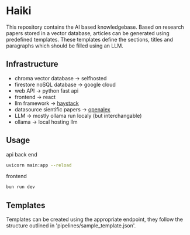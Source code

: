 # Haiki

This repository contains the AI based knowledgebase. 
Based on research papers stored in a vector database, articles can be generated using predefined templates.
These templates define the sections, titles and paragraphs which should be filled using an LLM.

## Infrastructure

- chroma vector database -> selfhosted
- firestore noSQL database -> google cloud
- web API -> python fast api
- frontend -> react
- llm framework -> [haystack](https://haystack.deepset.ai)
- datasource sientific papers -> [openalex](https://openalex.org)
- LLM -> mostly ollama run localy (but interchangable)
- ollama -> local hosting llm

## Usage

api back end

```sh
uvicorn main:app --reload
```

frontend

```sh
bun run dev
```

## Templates

Templates can be created using the appropriate endpoint, they follow
the structure outlined in 'pipelines/sample_template.json'.
